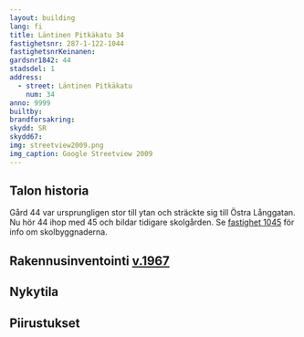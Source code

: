 ```yaml
---
layout: building
lang: fi
title: Läntinen Pitkäkatu 34
fastighetsnr: 287-1-122-1044
fastighetsnrKeinanen:
gardsnr1842: 44
stadsdel: 1
address:
  - street: Läntinen Pitkäkatu
    num: 34
anno: 9999
builtby:
brandforsakring:
skydd: SR
skydd67:
img: streetview2009.png
img_caption: Google Streetview 2009
---
```


## Talon historia
Gård 44 var ursprungligen stor till ytan och sträckte sig till Östra Långgatan. Nu hör 44 ihop med 45 och bildar tidigare skolgården. Se <a href="/buildings/287-1-122-1045/sv">fastighet 1045</a> för info om skolbyggnaderna.

## Rakennusinventointi <a href="/sources/keinanen_karki.pdf">v.1967</a>


## Nykytila


## Piirustukset
